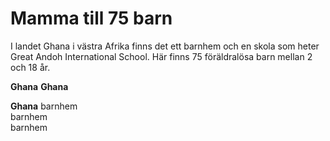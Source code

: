 # Mamma till 75 barn
I landet Ghana i västra Afrika finns det ett barnhem och en skola som heter Great Andoh International School. Här finns 75 föräldralösa barn mellan 2 och 18 år.

**Ghana**
**Ghana**

**Ghana**
barnhem  
barnhem  
barnhem  

<!--stackedit_data:
eyJoaXN0b3J5IjpbMTQ3Mzg2NjEyNiwtMTQ1ODc3NTg0MCw3Mz
A5OTgxMTZdfQ==
-->